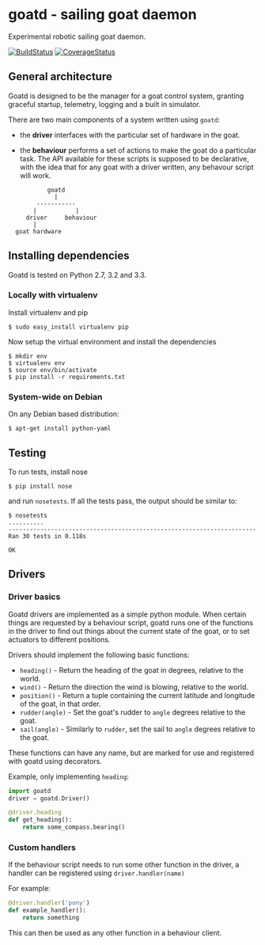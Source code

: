 goatd - sailing goat daemon 
===========================

Experimental robotic sailing goat daemon.

[![BuildStatus](https://travis-ci.org/goatd/goatd.png?branch=master)](https://travis-ci.org/goatd/goatd)
[![CoverageStatus](https://coveralls.io/repos/goatd/goatd/badge.png?branch=master)](https://coveralls.io/r/goatd/goatd?branch=master)

General architecture
-----------

Goatd is designed to be the manager for a goat control system, granting
graceful startup, telemetry, logging and a built in simulator.

There are two main components of a system written using `goatd`:

  - the __driver__ interfaces with the particular set of hardware in the goat.

  - the __behaviour__ performs a set of actions to make the goat do a
    particular task. The API available for these scripts is supposed to be
    declarative, with the idea that for any goat with a driver written, any
    behavour script will work.

```
           goatd
             |
        -----------
       |           |
     driver     behaviour
       |
  goat hardware
```

Installing dependencies
-----------------------

Goatd is tested on Python 2.7, 3.2 and 3.3.

### Locally with virtualenv

Install virtualenv and pip

    $ sudo easy_install virtualenv pip

Now setup the virtual environment and install the dependencies

    $ mkdir env
    $ virtualenv env
    $ source env/bin/activate
    $ pip install -r requirements.txt

### System-wide on Debian

On any Debian based distribution:

    $ apt-get install python-yaml


Testing
-------

To run tests, install nose

    $ pip install nose

and run `nosetests`. If all the tests pass, the output should be similar to:

    $ nosetests 
    ..........
    ----------------------------------------------------------------------
    Ran 30 tests in 0.118s

    OK

Drivers
-------

### Driver basics

Goatd drivers are implemented as a simple python module. When certain things
are requested by a behaviour script, goatd runs one of the functions in the
driver to find out things about the current state of the goat, or to set
actuators to different positions.

Drivers should implement the following basic functions:

  - `heading()` - Return the heading of the goat in degrees, relative to the
    world.
  - `wind()` - Return the direction the wind is blowing, relative to the world.
  - `position()` - Return a tuple containing the current latitude and longitude
    of the goat, in that order.
  - `rudder(angle)` - Set the goat's rudder to `angle`  degrees relative to the
    goat.
  - `sail(angle)` - Similarly to `rudder`, set the sail to `angle` degrees
    relative to the goat.

These functions can have any name, but are marked for use and registered with
goatd using decorators.

Example, only implementing `heading`:

```python
import goatd
driver = goatd.Driver()

@driver.heading
def get_heading():
    return some_compass.bearing()
```

### Custom handlers

If the behaviour script needs to run some other function in the driver, a
handler can be registered using `driver.handler(name)`

For example:

```python
@driver.handler('pony')
def example_handler():
    return something
```

This can then be used as any other function in a behaviour client.

